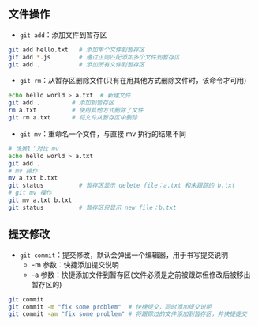 ## 文件操作

+ `git add`：添加文件到暂存区
```sh
git add hello.txt   # 添加单个文件到暂存区
git add *.js        # 通过正则匹配添加多个文件到暂存区
git add .           # 添加所有文件到暂存区
```

+ `git rm`：从暂存区删除文件(只有在用其他方式删除文件时，该命令才可用)
```sh
echo hello world > a.txt  # 新建文件
git add .         # 添加到暂存区
rm a.txt          # 使用其他方式删除了文件
git rm a.txt      # 将文件从暂存区中删除
```

+ `git mv`：重命名一个文件，与直接 mv 执行的结果不同
```sh
# 场景1：对比 mv
echo hello world > a.txt
git add .
# mv 操作
mv a.txt b.txt
git status          # 暂存区显示 delete file：a.txt 和未跟踪的 b.txt
# git mv 操作
git mv a.txt b.txt
git status          # 暂存区只显示 new file：b.txt
```




## 提交修改

+ `git commit`：提交修改，默认会弹出一个编辑器，用于书写提交说明
  + -m 参数：快捷添加提交说明
  + -a 参数：快捷添加文件到暂存区(文件必须是之前被跟踪但修改后被移出暂存区的)
```sh
git commit
git commit -m "fix some problem"  # 快捷提交，同时添加提交说明
git commit -am "fix some problem" # 将跟踪过的文件添加到暂存区，并快捷提交
```